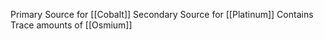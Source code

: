 Primary Source for [[Cobalt]]
Secondary Source for [[Platinum]]
Contains Trace amounts of [[Osmium]] 